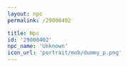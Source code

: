```yaml
---
layout: npc
permalink: /29000402

title: Npc
id: '29000402'
npc_name: 'Unknown'
icon_url: 'portrait/mob/dummy_p.png'
---
```

